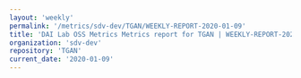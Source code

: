 ```yaml
---
layout: 'weekly'
permalink: '/metrics/sdv-dev/TGAN/WEEKLY-REPORT-2020-01-09'
title: 'DAI Lab OSS Metrics Metrics report for TGAN | WEEKLY-REPORT-2020-01-09'
organization: 'sdv-dev'
repository: 'TGAN'
current_date: '2020-01-09'
---
```

